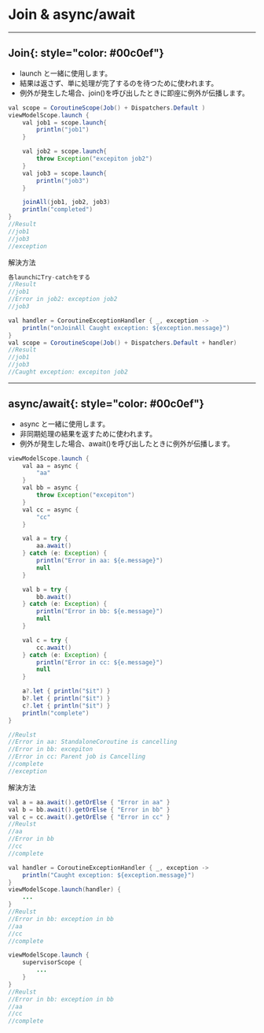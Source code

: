 <!-- ---
layout: default
title: Coroutine Parallel
parent: Android
grand_parent: Google
nav_order: 1
--- -->
# Join & async/await
<hr/>

## __Join__{: style="color: #00c0ef"}
- launch と一緒に使用します。
- 結果は返さず、単に処理が完了するのを待つために使われます。
- 例外が発生した場合、join()を呼び出したときに即座に例外が伝播します。

~~~java
val scope = CoroutineScope(Job() + Dispatchers.Default )
viewModelScope.launch {
    val job1 = scope.launch{
        println("job1")
    }

    val job2 = scope.launch{
        throw Exception("excepiton job2")
    }
    val job3 = scope.launch{
        println("job3")
    }

    joinAll(job1, job2, job3)
    println("completed")
}
//Result
//job1
//job3
//exception
~~~


解決方法


~~~java
各launchにTry-catchをする
//Result
//job1
//Error in job2: exception job2
//job3
~~~

~~~java
val handler = CoroutineExceptionHandler { _, exception ->
    println("onJoinAll Caught exception: ${exception.message}")
}
val scope = CoroutineScope(Job() + Dispatchers.Default + handler)
//Result
//job1
//job3
//Caught exception: excepiton job2
~~~

---


## __async/await__{: style="color: #00c0ef"}
- async と一緒に使用します。
- 非同期処理の結果を返すために使われます。
- 例外が発生した場合、await()を呼び出したときに例外が伝播します。

~~~java
viewModelScope.launch {
    val aa = async {
        "aa"
    }
    val bb = async {
        throw Exception("excepiton")
    }
    val cc = async {
        "cc"
    }

    val a = try {
        aa.await()
    } catch (e: Exception) {
        println("Error in aa: ${e.message}")
        null
    }

    val b = try {
        bb.await()
    } catch (e: Exception) {
        println("Error in bb: ${e.message}")
        null
    }

    val c = try {
        cc.await()
    } catch (e: Exception) {
        println("Error in cc: ${e.message}")
        null
    }

    a?.let { println("$it") }
    b?.let { println("$it") }
    c?.let { println("$it") }
    println("complete")
}

//Reulst
//Error in aa: StandaloneCoroutine is cancelling
//Error in bb: excepiton
//Error in cc: Parent job is Cancelling
//complete
//exception
~~~


解決方法


~~~java
val a = aa.await().getOrElse { "Error in aa" }
val b = bb.await().getOrElse { "Error in bb" }
val c = cc.await().getOrElse { "Error in cc" }
//Reulst
//aa
//Error in bb
//cc
//complete
~~~

~~~java
val handler = CoroutineExceptionHandler { _, exception ->
    println("Caught exception: ${exception.message}")
}
viewModelScope.launch(handler) {
    ...
}
//Reulst
//Error in bb: exception in bb
//aa
//cc
//complete
~~~

~~~java
viewModelScope.launch {
    supervisorScope {
        ...
    }
}
//Reulst
//Error in bb: exception in bb
//aa
//cc
//complete
~~~